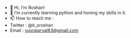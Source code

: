 - 👋 Hi, I’m Roshan!
- 🌱 I’m currently learning python and honing my skills in it.
- 📫 How to reach me :
-    Twitter : @it_sroshan
-    Email  : yuvrajaryal83@gmail.com

<!---
Roshan310/Roshan310 is a ✨ special ✨ repository because its `README.md` (this file) appears on your GitHub profile.
You can click the Preview link to take a look at your changes.
--->
